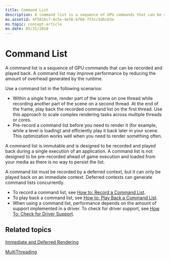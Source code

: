 ```yaml
---
title: Command List
description: A command list is a sequence of GPU commands that can be recorded and played back. A command list may improve performance by reducing the amount of overhead generated by the runtime.
ms.assetid: 4f581bc7-6c5e-4e56-b768-7f3cc5dbcb3e
ms.topic: concept-article
ms.date: 05/31/2018
---
```


# Command List

A command list is a sequence of GPU commands that can be recorded and played back. A command list may improve performance by reducing the amount of overhead generated by the runtime.

Use a command list in the following scenarios:

-   Within a single frame, render part of the scene on one thread while recording another part of the scene on a second thread. At the end of the frame, play back the recorded command list on the first thread. Use this approach to scale complex rendering tasks across multiple threads or cores.
-   Pre-record a command list before you need to render it (for example, while a level is loading) and efficiently play it back later in your scene. This optimization works well when you need to render something often.

A command list is immutable and is designed to be recorded and played back during a single execution of an application. A command list is not designed to be pre-recorded ahead of game execution and loaded from your media as there is no way to persist the list.

A command list must be recorded by a deferred context, but it can only be played back on an immediate context. Deferred contexts can generate command lists concurrently.

-   To record a command list, see [How to: Record a Command List](overviews-direct3d-11-render-multi-thread-command-list-record.md).
-   To play back a command list, see [How to: Play Back a Command List](overviews-direct3d-11-render-multi-thread-command-list-play.md).
-   When using a command list, performance depends on the amount of support implemented in a driver. To check for driver support, see [How To: Check for Driver Support](overviews-direct3d-11-render-multi-thread-support.md).

## Related topics

<dl> <dt>

[Immediate and Deferred Rendering](overviews-direct3d-11-render-multi-thread-render.md)
</dt> <dt>

[MultiThreading](overviews-direct3d-11-render-multi-thread.md)
</dt> </dl>

 

 




